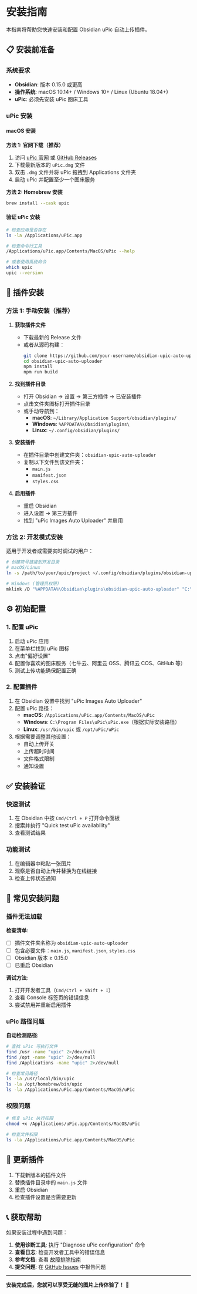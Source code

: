 # 安装指南

本指南将帮助您快速安装和配置 Obsidian uPic 自动上传插件。

## 📋 安装前准备

### 系统要求
- **Obsidian**: 版本 0.15.0 或更高
- **操作系统**: macOS 10.14+ / Windows 10+ / Linux (Ubuntu 18.04+)
- **uPic**: 必须先安装 uPic 图床工具

### uPic 安装

#### macOS 安装

**方法 1: 官网下载（推荐）**
1. 访问 [uPic 官网](https://blog.svend.cc/upic/) 或 [GitHub Releases](https://github.com/gee1k/uPic/releases)
2. 下载最新版本的 `uPic.dmg` 文件
3. 双击 `.dmg` 文件并将 uPic 拖拽到 Applications 文件夹
4. 启动 uPic 并配置至少一个图床服务

**方法 2: Homebrew 安装**
```bash
brew install --cask upic
```

#### 验证 uPic 安装
```bash
# 检查应用是否存在
ls -la /Applications/uPic.app

# 检查命令行工具
/Applications/uPic.app/Contents/MacOS/uPic --help

# 或者使用系统命令
which upic
upic --version
```

## 🔧 插件安装

### 方法 1: 手动安装（推荐）

1. **获取插件文件**
   - 下载最新的 Release 文件
   - 或者从源码构建：
     ```bash
     git clone https://github.com/your-username/obsidian-upic-auto-uploader.git
     cd obsidian-upic-auto-uploader
     npm install
     npm run build
     ```

2. **找到插件目录**
   - 打开 Obsidian → 设置 → 第三方插件 → 已安装插件
   - 点击文件夹图标打开插件目录
   - 或手动导航到：
     - **macOS**: `~/Library/Application Support/obsidian/plugins/`
     - **Windows**: `%APPDATA%\Obsidian\plugins\`
     - **Linux**: `~/.config/obsidian/plugins/`

3. **安装插件**
   - 在插件目录中创建文件夹：`obsidian-upic-auto-uploader`
   - 复制以下文件到该文件夹：
     - `main.js`
     - `manifest.json`
     - `styles.css`

4. **启用插件**
   - 重启 Obsidian
   - 进入设置 → 第三方插件
   - 找到 "uPic Images Auto Uploader" 并启用

### 方法 2: 开发模式安装

适用于开发者或需要实时调试的用户：

```bash
# 创建符号链接到开发目录
# macOS/Linux
ln -s /path/to/your/upic/project ~/.config/obsidian/plugins/obsidian-upic-auto-uploader

# Windows (管理员权限)
mklink /D "%APPDATA%\Obsidian\plugins\obsidian-upic-auto-uploader" "C:\path\to\your\upic\project"
```

## ⚙️ 初始配置

### 1. 配置 uPic
1. 启动 uPic 应用
2. 在菜单栏找到 uPic 图标
3. 点击"偏好设置"
4. 配置你喜欢的图床服务（七牛云、阿里云 OSS、腾讯云 COS、GitHub 等）
5. 测试上传功能确保配置正确

### 2. 配置插件
1. 在 Obsidian 设置中找到 "uPic Images Auto Uploader"
2. 配置 uPic 路径：
   - **macOS**: `/Applications/uPic.app/Contents/MacOS/uPic`
   - **Windows**: `C:\Program Files\uPic\uPic.exe`（根据实际安装路径）
   - **Linux**: `/usr/bin/upic` 或 `/opt/uPic/uPic`
3. 根据需要调整其他设置：
   - 自动上传开关
   - 上传超时时间
   - 文件格式限制
   - 通知设置

## ✅ 安装验证

### 快速测试
1. 在 Obsidian 中按 `Cmd/Ctrl + P` 打开命令面板
2. 搜索并执行 "Quick test uPic availability"
3. 查看测试结果

### 功能测试
1. 在编辑器中粘贴一张图片
2. 观察是否自动上传并替换为在线链接
3. 检查上传状态通知

## 🚨 常见安装问题

### 插件无法加载
**检查清单**:
- [ ] 插件文件夹名称为 `obsidian-upic-auto-uploader`
- [ ] 包含必要文件：`main.js`, `manifest.json`, `styles.css`
- [ ] Obsidian 版本 ≥ 0.15.0
- [ ] 已重启 Obsidian

**调试方法**:
1. 打开开发者工具（`Cmd/Ctrl + Shift + I`）
2. 查看 Console 标签页的错误信息
3. 尝试禁用并重新启用插件

### uPic 路径问题
**自动检测路径**:
```bash
# 查找 uPic 可执行文件
find /usr -name "upic" 2>/dev/null
find /opt -name "upic" 2>/dev/null
find /Applications -name "upic" 2>/dev/null

# 检查常见路径
ls -la /usr/local/bin/upic
ls -la /opt/homebrew/bin/upic
ls -la /Applications/uPic.app/Contents/MacOS/uPic
```

### 权限问题
```bash
# 修复 uPic 执行权限
chmod +x /Applications/uPic.app/Contents/MacOS/uPic

# 检查文件权限
ls -la /Applications/uPic.app/Contents/MacOS/uPic
```

## 🔄 更新插件

1. 下载新版本的插件文件
2. 替换插件目录中的 `main.js` 文件
3. 重启 Obsidian
4. 检查插件设置是否需要更新

## 📞 获取帮助

如果安装过程中遇到问题：

1. **使用诊断工具**: 执行 "Diagnose uPic configuration" 命令
2. **查看日志**: 检查开发者工具中的错误信息
3. **参考文档**: 查看 [故障排除指南](./TROUBLESHOOTING.md)
4. **提交问题**: 在 [GitHub Issues](https://github.com/your-username/obsidian-upic-auto-uploader/issues) 中报告问题

---

**安装完成后，您就可以享受无缝的图片上传体验了！** 🎉